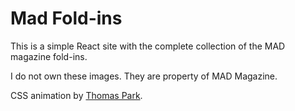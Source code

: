 # Mad Fold-ins

This is a simple React site with the complete collection of the MAD magazine fold-ins.

I do not own these images. They are property of MAD Magazine.

CSS animation by [Thomas Park](https://thomaspark.co/2020/06/the-mad-magazine-fold-in-effect-in-css/).

